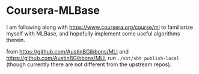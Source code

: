 Coursera-MLBase
===============

I am following along with https://www.coursera.org/course/ml to familiarize myself with MLBase, and hopefully implement some useful algorithms therein.

from https://github.com/AustinBGibbons/MLI and https://github.com/AustinBGibbons/MLI, run `./sbt/sbt publish-local` (though currently there are not different from the upstream repos).
